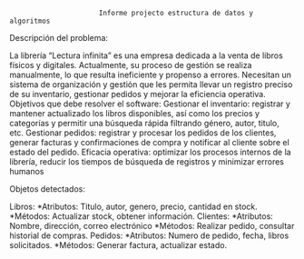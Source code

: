                           Informe projecto estructura de datos y algoritmos

Descripción del problema:

La librería “Lectura infinita” es una empresa dedicada a la venta de libros físicos y digitales. Actualmente, su proceso de gestión se realiza manualmente, lo que resulta ineficiente y propenso a errores. Necesitan un sistema de organización y gestión que les permita llevar un registro preciso de su inventario, gestionar pedidos y mejorar la eficiencia operativa.
Objetivos que debe resolver el software:
Gestionar el inventario: registrar y mantener actualizado los libros disponibles, así como los precios y categorías y permitir una búsqueda rápida filtrando género, autor, titulo, etc.
Gestionar pedidos: registrar y procesar los pedidos de los clientes, generar facturas y confirmaciones de compra y notificar al cliente sobre el estado del pedido.
Eficacia operativa: optimizar los procesos internos de la librería, reducir los tiempos de búsqueda de registros y minimizar errores humanos

Objetos detectados:

Libros:
*Atributos: Titulo, autor, genero, precio, cantidad en stock.
*Métodos: Actualizar stock, obtener información.
Clientes:
*Atributos: Nombre, dirección, correo electrónico
*Métodos: Realizar pedido, consultar historial de compras.
Pedidos:
*Atributos: Numero de pedido, fecha, libros solicitados.
*Métodos: Generar factura, actualizar estado.

